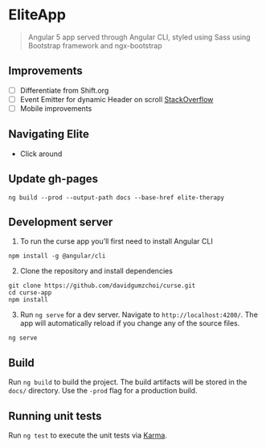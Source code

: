 # EliteApp

> Angular 5 app served through Angular CLI, styled using Sass using Bootstrap framework and ngx-bootstrap

## Improvements

* [ ] Differentiate from Shift.org
* [ ] Event Emitter for dynamic Header on scroll [StackOverflow](https://stackoverflow.com/questions/36471927/eventemitter-does-not-work-on-chrome-safari)
* [ ] Mobile improvements

## Navigating Elite

* Click around

## Update gh-pages

```
ng build --prod --output-path docs --base-href elite-therapy
```

## Development server

1. To run the curse app you’ll first need to install Angular CLI

```
npm install -g @angular/cli
```

2. Clone the repository and install dependencies

```
git clone https://github.com/davidgumzchoi/curse.git
cd curse-app
npm install
```

3. Run `ng serve` for a dev server. Navigate to `http://localhost:4200/`. The app will automatically reload if you change any of the source files.

```
ng serve
```

## Build

Run `ng build` to build the project. The build artifacts will be stored in the `docs/` directory. Use the `-prod` flag for a production build.

## Running unit tests

Run `ng test` to execute the unit tests via [Karma](https://karma-runner.github.io).
